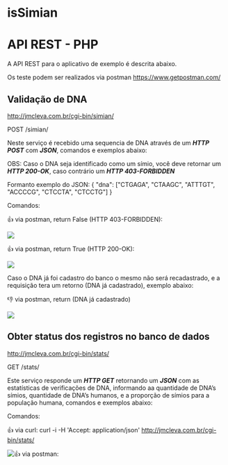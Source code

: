 # isSimian

# API REST - PHP

A API REST para o aplicativo de exemplo é descrita abaixo.

Os teste podem ser realizados via postman <a>https://www.getpostman.com/</a>


## Validação de DNA 

http://jmcleva.com.br/cgi-bin/simian/

POST /simian/

Neste serviço é recebido uma sequencia de DNA através de um <i><b>HTTP POST</b></i> com <i><b>JSON</b></i>, comandos e exemplos abaixo:

OBS: Caso o DNA seja identificado como um símio, você deve retornar um <i><b>HTTP 200-OK</b></i>, caso contrário um <i><b>HTTP 403-FORBIDDEN</b></i>

Formanto exemplo do JSON:
{
"dna": ["CTGAGA", "CTAAGC", "ATTTGT", "ACCCCG", "CTCCTA", "CTCCTG"]
}

Comandos:

:+1: via <a>postman</a>, return False (HTTP 403-FORBIDDEN):

![](https://i.ibb.co/f9jc0mG/2.png)


:+1: via postman, return True (HTTP 200-OK):

![](https://i.ibb.co/8BSB3Rc/23.png)

Caso o DNA já foi cadastro do banco o mesmo não será recadastrado, e a requisição tera um retorno (DNA já cadastrado), exemplo abaixo:


:-1: via postman, return (DNA já cadastrado)

![](https://i.ibb.co/b3zjqbC/sdfasdf.png)


## Obter status dos registros no banco de dados

http://jmcleva.com.br/cgi-bin/stats/

GET /stats/

Este serviço responde um <i><b>HTTP GET</b></i> retornando um <i><b>JSON</b></i> com as estatísticas de verificações de DNA, informando aa quantidade de DNA’s símios, quantidade de DNA’s humanos, e a proporção de símios para a população humana, comandos e exemplos abaixo:

Comandos:

:+1: via curl: curl -i -H 'Accept: application/json' http://jmcleva.com.br/cgi-bin/stats/

![:+1: via postman:](https://i.ibb.co/sVJ32F2/Sem-t-tulo.png)




